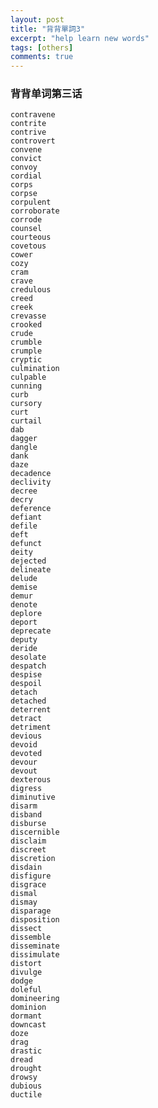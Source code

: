 ```yaml
---
layout: post
title: "背背單詞3"
excerpt: "help learn new words"
tags: [others]
comments: true
---
```


### 背背单词第三话

    contravene
    contrite
    contrive
    controvert
    convene
    convict
    convoy
    cordial
    corps
    corpse
    corpulent
    corroborate
    corrode
    counsel
    courteous
    covetous
    cower
    cozy
    cram
    crave
    credulous
    creed
    creek
    crevasse
    crooked
    crude
    crumble
    crumple
    cryptic
    culmination
    culpable
    cunning
    curb
    cursory
    curt
    curtail
    dab
    dagger
    dangle
    dank
    daze
    decadence
    declivity
    decree
    decry
    deference
    defiant
    defile
    deft
    defunct
    deity
    dejected
    delineate
    delude
    demise
    demur
    denote
    deplore
    deport
    deprecate
    deputy
    deride
    desolate
    despatch
    despise
    despoil
    detach
    detached
    deterrent
    detract
    detriment
    devious
    devoid
    devoted
    devour
    devout
    dexterous
    digress
    diminutive
    disarm
    disband
    disburse
    discernible
    disclaim
    discreet
    discretion
    disdain
    disfigure
    disgrace
    dismal
    dismay
    disparage
    disposition
    dissect
    dissemble
    disseminate
    dissimulate
    distort
    divulge
    dodge
    doleful
    domineering
    dominion
    dormant
    downcast
    doze
    drag
    drastic
    dread
    drought
    drowsy
    dubious
    ductile
    